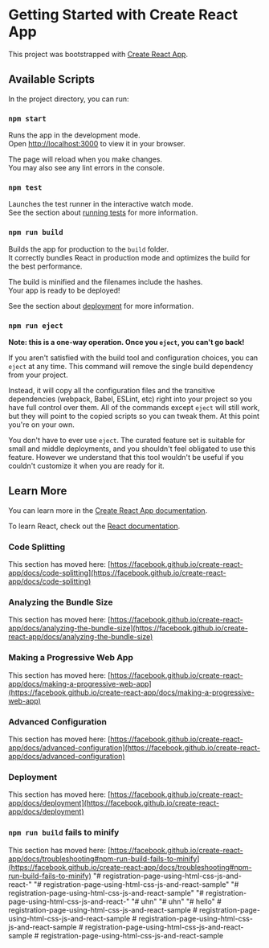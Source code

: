 # Getting Started with Create React App

This project was bootstrapped with [Create React App](https://github.com/facebook/create-react-app).

## Available Scripts

In the project directory, you can run:

### `npm start`

Runs the app in the development mode.\
Open [http://localhost:3000](http://localhost:3000) to view it in your browser.

The page will reload when you make changes.\
You may also see any lint errors in the console.

### `npm test`

Launches the test runner in the interactive watch mode.\
See the section about [running tests](https://facebook.github.io/create-react-app/docs/running-tests) for more information.

### `npm run build`

Builds the app for production to the `build` folder.\
It correctly bundles React in production mode and optimizes the build for the best performance.

The build is minified and the filenames include the hashes.\
Your app is ready to be deployed!

See the section about [deployment](https://facebook.github.io/create-react-app/docs/deployment) for more information.

### `npm run eject`

**Note: this is a one-way operation. Once you `eject`, you can't go back!**

If you aren't satisfied with the build tool and configuration choices, you can `eject` at any time. This command will remove the single build dependency from your project.

Instead, it will copy all the configuration files and the transitive dependencies (webpack, Babel, ESLint, etc) right into your project so you have full control over them. All of the commands except `eject` will still work, but they will point to the copied scripts so you can tweak them. At this point you're on your own.

You don't have to ever use `eject`. The curated feature set is suitable for small and middle deployments, and you shouldn't feel obligated to use this feature. However we understand that this tool wouldn't be useful if you couldn't customize it when you are ready for it.

## Learn More

You can learn more in the [Create React App documentation](https://facebook.github.io/create-react-app/docs/getting-started).

To learn React, check out the [React documentation](https://reactjs.org/).

### Code Splitting

This section has moved here: [https://facebook.github.io/create-react-app/docs/code-splitting](https://facebook.github.io/create-react-app/docs/code-splitting)

### Analyzing the Bundle Size

This section has moved here: [https://facebook.github.io/create-react-app/docs/analyzing-the-bundle-size](https://facebook.github.io/create-react-app/docs/analyzing-the-bundle-size)

### Making a Progressive Web App

This section has moved here: [https://facebook.github.io/create-react-app/docs/making-a-progressive-web-app](https://facebook.github.io/create-react-app/docs/making-a-progressive-web-app)

### Advanced Configuration

This section has moved here: [https://facebook.github.io/create-react-app/docs/advanced-configuration](https://facebook.github.io/create-react-app/docs/advanced-configuration)

### Deployment

This section has moved here: [https://facebook.github.io/create-react-app/docs/deployment](https://facebook.github.io/create-react-app/docs/deployment)

### `npm run build` fails to minify

This section has moved here: [https://facebook.github.io/create-react-app/docs/troubleshooting#npm-run-build-fails-to-minify](https://facebook.github.io/create-react-app/docs/troubleshooting#npm-run-build-fails-to-minify)
"# registration-page-using-html-css-js-and-react-" 
"# registration-page-using-html-css-js-and-react-sample" 
"# registration-page-using-html-css-js-and-react-sample" 
"# registration-page-using-html-css-js-and-react-" 
"# uhn" 
"# uhn" 
"# hello" 
#   r e g i s t r a t i o n - p a g e - u s i n g - h t m l - c s s - j s - a n d - r e a c t - s a m p l e  
 #   r e g i s t r a t i o n - p a g e - u s i n g - h t m l - c s s - j s - a n d - r e a c t - s a m p l e  
 #   r e g i s t r a t i o n - p a g e - u s i n g - h t m l - c s s - j s - a n d - r e a c t - s a m p l e  
 #   r e g i s t r a t i o n - p a g e - u s i n g - h t m l - c s s - j s - a n d - r e a c t - s a m p l e  
 #   r e g i s t r a t i o n - p a g e - u s i n g - h t m l - c s s - j s - a n d - r e a c t - s a m p l e  
 